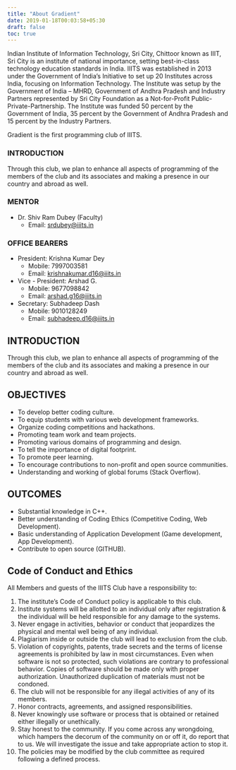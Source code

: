 ```yaml
---
title: "About Gradient"
date: 2019-01-18T00:03:58+05:30
draft: false
toc: true
---
```


Indian Institute of Information Technology, Sri City, Chittoor known as IIIT, Sri City is an institute of national importance, setting best-in-class technology education standards in India. IIITS was established in 2013 under the Government of India’s Initiative to set up 20 Institutes across India, focusing on Information Technology. The Institute was setup by the Government of India – MHRD, Government of Andhra Pradesh and Industry Partners represented by Sri City Foundation as a Not-for-Profit Public-Private-Partnership. The Institute was funded 50 percent by the Government of India, 35 percent by the Government of Andhra Pradesh and 15 percent by the Industry Partners.

Gradient is the first programming club of IIITS.

### INTRODUCTION
Through this club, we plan to enhance all aspects of programming of the members of the club
and its associates and making a presence in our country and abroad as well.

### MENTOR
*   Dr. Shiv Ram Dubey (Faculty)
    *   Email: srdubey@iiits.in

### OFFICE BEARERS
*   President: Krishna Kumar Dey
    *   Mobile: 7997003581
    *   Email: krishnakumar.d16@iiits.in
*   Vice - President: Arshad G. 
    *   Mobile: 9677098842 
    *   Email: arshad.g16@iiits.in
*   Secretary: Subhadeep Dash
    *   Mobile: 9010128249 
    *   Email: subhadeep.d16@iiits.in

## INTRODUCTION
Through this club, we plan to enhance all aspects of programming of the members of the club
and its associates and making a presence in our country and abroad as well.

## OBJECTIVES
*   To develop better coding culture.
*   To equip students with various web development frameworks.
*   Organize coding competitions and hackathons.
*   Promoting team work and team projects.
*   Promoting various domains of programming and design.
*   To tell the importance of digital footprint.
*   To promote peer learning.
*   To encourage contributions to non-profit and open source communities.
*   Understanding and working of global forums (Stack Overflow).

## OUTCOMES
*   Substantial knowledge in C++.
*   Better understanding of Coding Ethics (Competitive Coding, Web Development).
*   Basic understanding of Application Development (Game development, App Development).
*   Contribute to open source (GITHUB).

## Code of Conduct and Ethics
All Members and guests of the IIITS Club have a responsibility to:  
  
1. The institute’s Code of Conduct policy is applicable to this club.
2. Institute systems will be allotted to an individual only after registration & the individual will be held responsible for any damage to the systems.
3. Never engage in activities, behavior or conduct that jeopardizes the physical and mental well being of any individual.
4. Plagiarism inside or outside the club will lead to exclusion from the club.
5. Violation of copyrights, patents, trade secrets and the terms of license agreements is prohibited by law in most circumstances. Even when software is not so protected, such violations are contrary to professional behavior. Copies of software should be made only with proper authorization. Unauthorized duplication of materials must not be condoned.
6. The club will not be responsible for any illegal activities of any of its members.
7. Honor contracts, agreements, and assigned responsibilities.
8. Never knowingly use software or process that is obtained or retained either illegally or unethically.
9. Stay honest to the community. If you come across any wrongdoing, which hampers the decorum of the community on or off it, do report that to us. We will investigate the issue and take appropriate action to stop it.
10. The policies may be modified by the club committee as required following a defined process.